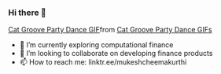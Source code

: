 ### Hi there 👋

<div class="tenor-gif-embed" data-postid="19141274" data-share-method="host" data-aspect-ratio="1" data-width="100%"><a href="https://tenor.com/view/cat-groove-party-dance-gif-19141274">Cat Groove Party Dance GIF</a>from <a href="https://tenor.com/search/cat+groove+party+dance-gifs">Cat Groove Party Dance GIFs</a></div> <script type="text/javascript" async src="https://tenor.com/embed.js"></script>


- 🌱 I’m currently exploring computational finance
- 👯 I’m looking to collaborate on developing finance products
- 📫 How to reach me: linktr.ee/mukeshcheemakurthi
